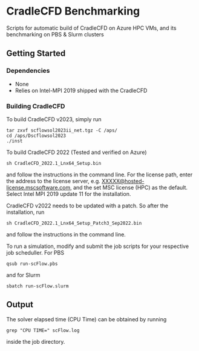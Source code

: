 # CradleCFD Benchmarking
Scripts for automatic build of CradleCFD on Azure HPC VMs, and its benchmarking on PBS & Slurm clusters

## Getting Started

### Dependencies

* None 
* Relies on Intel-MPI 2019 shipped with the CradleCFD

### Building CradleCFD
To build CradleCFD v2023, simply run 

```
tar zxvf scflowsol2023ii_net.tgz -C /aps/
cd /aps/Dscflowsol2023
./inst
```

To build CradleCFD 2022 (Tested and verified on Azure)

```
sh CradleCFD_2022.1_Lnx64_Setup.bin
```
and follow the instructions in the command line. For the license path, enter the address to the license server, e.g. XXXXX@hosted-license.mscsoftware.com, and the set MSC license (HPC) as the default. Select Intel MPI 2019 update 11 for the installation. 

CradleCFD v2022 needs to be updated with a patch. So after the installation, run
```
sh CradleCFD_2022.1_Lnx64_Setup_Patch3_Sep2022.bin
```
and follow the instructions in the command line. 


To run a simulation, modify and submit the job scripts for your respective job scheduller. For PBS

```
qsub run-scFlow.pbs
```
and for Slurm
```
sbatch run-scFlow.slurm
```

## Output

The solver elapsed time (CPU Time) can be obtained by running 
```
grep "CPU TIME=" scFlow.log 
```
inside the job directory. 



